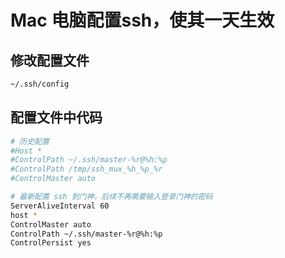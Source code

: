 # Mac 电脑配置ssh，使其一天生效

## 修改配置文件

``` bash
~/.ssh/config
```

## 配置文件中代码

``` bash
# 历史配置
#Host *
#ControlPath ~/.ssh/master-%r@%h:%p
#ControlPath /tmp/ssh_mux_%h_%p_%r
#ControlMaster auto

# 最新配置 ssh 到门神，后续不再需要输入登录门神的密码
ServerAliveInterval 60
host *
ControlMaster auto
ControlPath ~/.ssh/master-%r@%h:%p
ControlPersist yes

```
